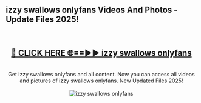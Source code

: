 <h2>izzy swallows onlyfans Videos And Photos - Update Files 2025!</h2>
<br>
<div align="center">
<h2><a href="https://linkcuts.com/hfmhzwbr" rel="nofollow">🔴 CLICK HERE 🌐==►► izzy swallows onlyfans</a></h2>
<br>
Get izzy swallows onlyfans and all content. Now you can access all videos and pictures of izzy swallows onlyfans. New Updated Files 2025!
<br>
<br>
<a href="https://linkcuts.com/hfmhzwbr" rel="nofollow" data-target="animated-image.originalLink"><img src="https://i.ibb.co.com/WyWwxjT/player-gif2.gif" alt="izzy swallows onlyfans" style="max-width: 100%; display: inline-block;" data-target="animated-image.originalImage"></a>
</div>
<br>